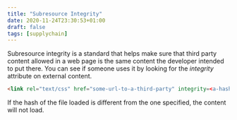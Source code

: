 ```yaml
---
title: "Subresource Integrity"
date: 2020-11-24T23:30:53+01:00
draft: false
tags: [supplychain]
---
```


Subresource integrity is a standard that helps make sure that 
third party content allowed in a web page is the same content 
the developer intended to put there. You can see if someone uses it 
by looking for the *integrity* attribute on external content. 

```html
<link rel="text/css" href="some-url-to-a-third-party" integrity=<a-hash-goes-here>>
```

If the hash of the file loaded is different from the one specified, the content 
will not load. 